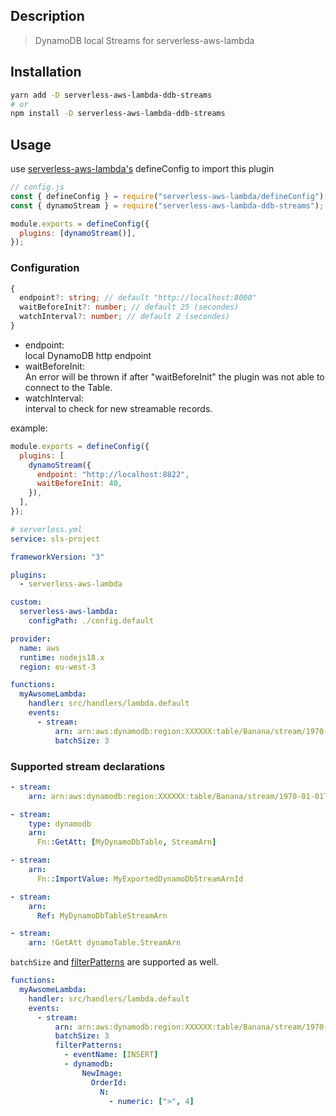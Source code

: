 ## Description

> DynamoDB local Streams for serverless-aws-lambda

## Installation

```bash
yarn add -D serverless-aws-lambda-ddb-streams
# or
npm install -D serverless-aws-lambda-ddb-streams
```

## Usage

use [serverless-aws-lambda's](https://github.com/Inqnuam/serverless-aws-lambda) defineConfig to import this plugin

```js
// config.js
const { defineConfig } = require("serverless-aws-lambda/defineConfig");
const { dynamoStream } = require("serverless-aws-lambda-ddb-streams");

module.exports = defineConfig({
  plugins: [dynamoStream()],
});
```

### Configuration

```ts
{
  endpoint?: string; // default "http://localhost:8000"
  waitBeforeInit?: number; // default 25 (secondes)
  watchInterval?: number; // default 2 (secondes)
}
```

- endpoint:  
  local DynamoDB http endpoint
- waitBeforeInit:  
  An error will be thrown if after "waitBeforeInit" the plugin was not able to connect to the Table.
- watchInterval:  
  interval to check for new streamable records.

example:

```js
module.exports = defineConfig({
  plugins: [
    dynamoStream({
      endpoint: "http://localhost:8822",
      waitBeforeInit: 40,
    }),
  ],
});
```

```yaml
# serverless.yml
service: sls-project

frameworkVersion: "3"

plugins:
  - serverless-aws-lambda

custom:
  serverless-aws-lambda:
    configPath: ./config.default

provider:
  name: aws
  runtime: nodejs18.x
  region: eu-west-3

functions:
  myAwsomeLambda:
    handler: src/handlers/lambda.default
    events:
      - stream:
          arn: arn:aws:dynamodb:region:XXXXXX:table/Banana/stream/1970-01-01T00:00:00.000
          batchSize: 3
```

### Supported stream declarations

```yaml
- stream:
    arn: arn:aws:dynamodb:region:XXXXXX:table/Banana/stream/1970-01-01T00:00:00.000
```

```yaml
- stream:
    type: dynamodb
    arn:
      Fn::GetAtt: [MyDynamoDbTable, StreamArn]
```

```yaml
- stream:
    arn:
      Fn::ImportValue: MyExportedDynamoDbStreamArnId
```

```yaml
- stream:
    arn:
      Ref: MyDynamoDbTableStreamArn
```

```yaml
- stream:
    arn: !GetAtt dynamoTable.StreamArn
```

`batchSize` and [filterPatterns](https://docs.aws.amazon.com/lambda/latest/dg/invocation-eventfiltering.html#filtering-syntax) are supported as well.

```yaml
functions:
  myAwsomeLambda:
    handler: src/handlers/lambda.default
    events:
      - stream:
          arn: arn:aws:dynamodb:region:XXXXXX:table/Banana/stream/1970-01-01T00:00:00.000
          batchSize: 3
          filterPatterns:
            - eventName: [INSERT]
            - dynamodb:
                NewImage:
                  OrderId:
                    N:
                      - numeric: [">", 4]
```
